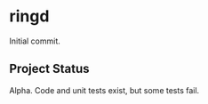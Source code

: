 <h1 class="libTop">ringd</h1>

Initial commit.

## Project Status

Alpha.  Code and unit tests exist, but some tests fail.


